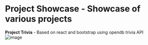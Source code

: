 # Project Showcase - Showcase of various projects

**Project Trivia** - Based on react and bootstrap using opendb trivia API
![image](https://github.com/bhavin6431/showcase/assets/4285693/766c7bd0-483b-4e8a-99f6-01617b5e4dca)

